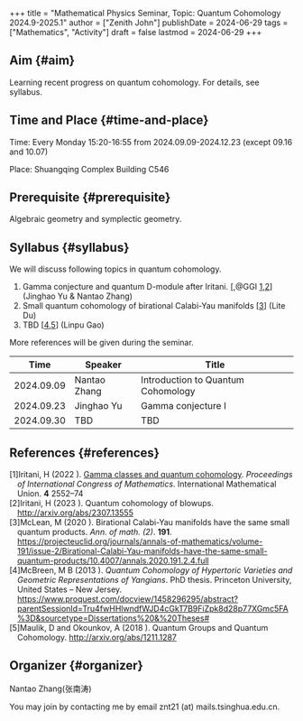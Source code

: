 +++
title = "Mathematical Physics Seminar, Topic: Quantum Cohomology 2024.9-2025.1"
author = ["Zenith John"]
publishDate = 2024-06-29
tags = ["Mathematics", "Activity"]
draft = false
lastmod = 2024-06-29
+++

## Aim {#aim}

Learning recent progress on quantum cohomology. For details, see syllabus.


## Time and Place {#time-and-place}

Time: Every Monday 15:20-16:55 from 2024.09.09-2024.12.23 (except 09.16 and 10.07)

Place: Shuangqing Complex Building C546


## Prerequisite {#prerequisite}

Algebraic geometry and symplectic geometry.


## Syllabus {#syllabus}

We will discuss following topics in quantum cohomology.

1.  Gamma conjecture and quantum D-module after Iritani. [,@GGI <a href="#citeproc_bib_item_1">1</a>,<a href="#citeproc_bib_item_2">2</a>] (Jinghao Yu &amp; Nantao Zhang)
2.  Small quantum cohomology of birational Calabi-Yau manifolds [<a href="#citeproc_bib_item_3">3</a>] (Lite Du)
3.  TBD [<a href="#citeproc_bib_item_4">4</a>,<a href="#citeproc_bib_item_5">5</a>] (Linpu Gao)

More references will be given during the seminar.

| Time       | Speaker      | Title                              |
|------------|--------------|------------------------------------|
| 2024.09.09 | Nantao Zhang | Introduction to Quantum Cohomology |
| 2024.09.23 | Jinghao Yu   | Gamma conjecture I                 |
| 2024.09.30 | TBD          | TBD                                |


## References {#references}

<style>.csl-left-margin{float: left; padding-right: 0em;}
 .csl-right-inline{margin: 0 0 0 1em;}</style><div class="csl-bib-body">
  <div class="csl-entry"><a id="citeproc_bib_item_1"></a>
    <div class="csl-left-margin">[1]</div><div class="csl-right-inline"> Iritani, H (2022 ). <a href="https://doi.org/10.4171/ICM2022/156">Gamma classes and quantum cohomology</a>. <i>Proceedings of International Congress of Mathematics</i>. International Mathematical Union. <b>4</b> 2552–74</div>
  </div>
  <div class="csl-entry"><a id="citeproc_bib_item_2"></a>
    <div class="csl-left-margin">[2]</div><div class="csl-right-inline"> Iritani, H (2023 ). Quantum cohomology of blowups. <a href="http://arxiv.org/abs/2307.13555">http://arxiv.org/abs/2307.13555</a></div>
  </div>
  <div class="csl-entry"><a id="citeproc_bib_item_3"></a>
    <div class="csl-left-margin">[3]</div><div class="csl-right-inline"> McLean, M (2020 ). Birational Calabi-Yau manifolds have the same small quantum products. <i>Ann. of math. (2)</i>. <b>191</b>. <a href="https://projecteuclid.org/journals/annals-of-mathematics/volume-191/issue-2/Birational-Calabi-Yau-manifolds-have-the-same-small-quantum-products/10.4007/annals.2020.191.2.4.full">https://projecteuclid.org/journals/annals-of-mathematics/volume-191/issue-2/Birational-Calabi-Yau-manifolds-have-the-same-small-quantum-products/10.4007/annals.2020.191.2.4.full</a></div>
  </div>
  <div class="csl-entry"><a id="citeproc_bib_item_4"></a>
    <div class="csl-left-margin">[4]</div><div class="csl-right-inline"> McBreen, M B (2013 ). <i>Quantum Cohomology of Hypertoric Varieties and Geometric Representations of Yangians</i>. PhD thesis. Princeton University, United States – New Jersey. <a href="https://www.proquest.com/docview/1458296295/abstract?parentSessionId=Tru4fwHHlwndfWJD4cGkT7B9FiZpk8d28p77XGmc5FA%3D&sourcetype=Dissertations%20&%20Theses#">https://www.proquest.com/docview/1458296295/abstract?parentSessionId=Tru4fwHHlwndfWJD4cGkT7B9FiZpk8d28p77XGmc5FA%3D&#38;sourcetype=Dissertations%20&#38;%20Theses#</a></div>
  </div>
  <div class="csl-entry"><a id="citeproc_bib_item_5"></a>
    <div class="csl-left-margin">[5]</div><div class="csl-right-inline"> Maulik, D and Okounkov, A (2018 ). Quantum Groups and Quantum Cohomology. <a href="http://arxiv.org/abs/1211.1287">http://arxiv.org/abs/1211.1287</a></div>
  </div>
</div>


## Organizer {#organizer}

Nantao Zhang(张南涛)

You may join by contacting me by email znt21 (at) mails.tsinghua.edu.cn.
